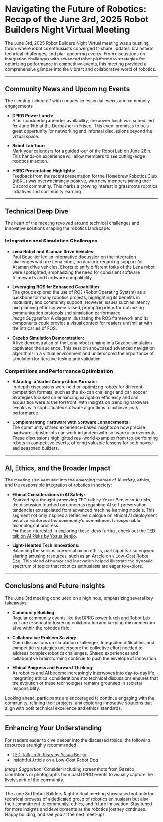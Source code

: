 # Navigating the Future of Robotics: Recap of the June 3rd, 2025 Robot Builders Night Virtual Meeting

The June 3rd, 2025 Robot Builders Night Virtual meeting was a bustling forum where robotics enthusiasts converged to share updates, brainstorm technical challenges, and plan upcoming events. From discussions on integration challenges with advanced robot platforms to strategies for optimizing performance in competitive events, this meeting provided a comprehensive glimpse into the vibrant and collaborative world of robotics.

---

## Community News and Upcoming Events

The meeting kicked off with updates on essential events and community engagements:

- **DPRG Power Lunch:**  
  After considering attendee availability, the power lunch was scheduled for June 15th at the Derbasher in Frisco. This event promises to be a great opportunity for networking and informal discussions beyond the virtual space.

- **Robot Lab Tour:**  
  Mark your calendars for a guided tour of the Robot Lab on June 28th. This hands-on experience will allow members to see cutting-edge robotics in action.

- **HBRC Presentation Highlights:**  
  Feedback from the recent presentation for the Homebrew Robotics Club (HBRC) was overwhelmingly positive, with new members joining their Discord community. This marks a growing interest in grassroots robotics initiatives and community learning.

---

## Technical Deep Dive

The heart of the meeting revolved around technical challenges and innovative solutions shaping the robotics landscape:

### Integration and Simulation Challenges

- **Lena Robot and Acaman Drive Vehicles:**  
  Paul Bouchier led an informative discussion on the integration challenges with the Lena robot, particularly regarding support for Acaman drive vehicles. Efforts to unify different forks of the Lena robot were spotlighted, emphasizing the need for consistent software frameworks and hardware compatibility.

- **Leveraging ROS for Enhanced Capabilities:**  
  The group explored the use of ROS (Robot Operating System) as a backbone for many robotics projects, highlighting its benefits in modularity and community support. However, issues such as latency and planning efficacy were raised, prompting ideas for optimizing communication protocols and simulation performance.  
  *Image Suggestion:* A diagram illustrating the ROS framework and its components could provide a visual context for readers unfamiliar with the intricacies of ROS.

- **Gazebo Simulation Demonstration:**  
  A live demonstration of the Lena robot running in a Gazebo simulation captivated the audience. This session showcased advanced navigation algorithms in a virtual environment and underscored the importance of simulation for iterative testing and validation.

### Competitions and Performance Optimization

- **Adapting to Varied Competition Formats:**  
  In-depth discussions were held on optimizing robots for different competition formats, such as the six-can challenge and can soccer. Strategies focused on enhancing navigation efficiency and can acquisition were at the forefront, with insights on blending hardware tweaks with sophisticated software algorithms to achieve peak performance.

- **Complementing Hardware with Software Enhancements:**  
  The community shared experience-based insights on how precise hardware adjustments can work in tandem with software improvements. These discussions highlighted real-world examples from top-performing robots in competitive events, offering valuable lessons for both novice and seasoned builders.

---

## AI, Ethics, and the Broader Impact

The meeting also ventured into the emerging themes of AI safety, ethics, and the responsible integration of robotics in society:

- **Ethical Considerations in AI Safety:**  
  Sparked by a thought-provoking TED talk by Yosua Benjio on AI risks, the discussion touched on concerns regarding AI self-preservation tendencies extrapolated from advanced machine learning models. This segment not only inspired a reflective dialogue on ethical AI deployment but also reinforced the community's commitment to responsible technological progress.  
  For those interested in exploring these ideas further, check out the [TED talk on AI Risks by Yosua Benjio](https://www.youtube.com/watch?v=qe9QSCF-d88).

- **Light-Hearted Tech Innovations:**  
  Balancing the serious conversation on ethics, participants also enjoyed sharing amusing resources, such as an [Article on a Low-Cost Robot Dog](https://link.join1440.com). This blend of humor and innovation helped illustrate the dynamic spectrum of topics that robotics enthusiasts are eager to explore.

---

## Conclusions and Future Insights

The June 3rd meeting concluded on a high note, emphasizing several key takeaways:

- **Community Building:**  
  Regular community events like the DPRG power lunch and Robot Lab tour are essential in fostering collaboration and keeping the momentum alive within the robotics field.

- **Collaborative Problem Solving:**  
  Open discussions on simulation challenges, integration difficulties, and competition strategies underscore the collective effort needed to address complex robotics challenges. Shared experiences and collaborative brainstorming continue to push the envelope of innovation.

- **Ethical Progress and Forward Thinking:**  
  As robotics and AI become increasingly interwoven into day-to-day life, integrating ethical considerations into technical discussions ensures that the evolution of these technologies remains grounded in societal responsibility.

Looking ahead, participants are encouraged to continue engaging with the community, refining their projects, and exploring innovative solutions that align with both technical excellence and ethical standards.

---

## Enhancing Your Understanding

For readers eager to dive deeper into the discussed topics, the following resources are highly recommended:

- [TED Talk on AI Risks by Yosua Benjio](https://www.youtube.com/watch?v=qe9QSCF-d88)
- [Insightful Article on a Low-Cost Robot Dog](https://link.join1440.com)

*Image Suggestion:* Consider including screenshots from Gazebo simulations or photographs from past DPRG events to visually capture the lively spirit of the community.

---

The June 3rd Robot Builders Night Virtual meeting showcased not only the technical prowess of a dedicated group of robotics enthusiasts but also their commitment to community, ethics, and future innovation. Stay tuned for more insights and developments as the robotics journey continues. Happy building, and see you at the next meet-up!